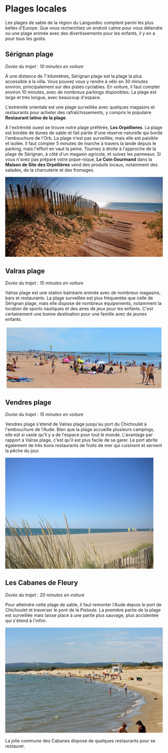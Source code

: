 # Plages locales

Les plages de sable de la région du Languedoc comptent parmi les plus belles d'Europe.
Que vous recherchiez un endroit calme pour vous détendre ou une plage animée avec des divertissements pour les enfants, il y en a pour tous les goûts. 

## Sérignan plage

*Durée du trajet : 10 minutes en voiture*

À une distance de 7 kilomètres, Sérignan plage est la plage la plus accessible à la villa. Vous pouvez vous y rendre à vélo en 30 minutes environ, principalement sur des pistes cyclables. En voiture, il faut compter environ 10 minutes, avec de nombreux parkings disponibles. La plage est large et très longue, avec beaucoup d'espace. 

L'extrémité orientale est une plage surveillée avec quelques magasins et restaurants pour acheter des rafraîchissements, y compris le populaire **Restaurant latino de la plage**. 

À l'extrémité ouest se trouve notre plage préférée, **Les Orpèllieres**. La plage est bordée de dunes de sable et fait partie d'une réserve naturelle qui borde l'embouchure de l'Orb. La plage n'est pas surveillée, mais elle est paisible et isolée. Il faut compter 5 minutes de marche à travers la lande depuis le parking, mais l'effort en vaut la peine. Tournez à droite à l'approche de la plage de Sérignan, à côté d'un magasin agricole, et suivez les panneaux. Si vous n'avez pas préparé votre pique-nique, **Le Coin Gourmand** dans la **Maison de Site des Orpellières** vend des produits locaux, notamment des salades, de la charcuterie et des fromages. 

![Orpellieres](./images/orpellieres.jpg)

## Valras plage

*Durée du trajet : 15 minutes en voiture*

Valras plage est une station balnéaire animée avec de nombreux magasins, bars et restaurants. La plage surveillée est plus fréquentée que celle de Sérignan plage, mais elle dispose de nombreux équipements, notamment la location de sports nautiques et des aires de jeux pour les enfants. C'est certainement une bonne destination pour une famille avec de jeunes enfants.

![Valras](./images/valras.jpg)

## Vendres plage

*Durée du trajet : 15 minutes en voiture*

Vendres plage s'étend de Valras plage jusqu'au port du Chichoulet à l'embouchure de l'Aude. Bien que la plage accueille plusieurs campings, elle est si vaste qu'il y a de l'espace pour tout le monde. L'avantage par rapport à Valras plage, c'est qu'il est plus facile de se garer. Le port abrite également de très bons restaurants de fruits de mer qui cuisinent et servent la pêche du jour. 

![Vendres](./images/vendres.jpg)

## Les Cabanes de Fleury

*Durée du trajet : 20 minutes en voiture*

Pour atteindre cette plage de sable, il faut remonter l'Aude depuis le port de Chichoulet et traverser le pont de la Pistoule. La première partie de la plage est surveillée mais laisse place à une partie plus sauvage, plus accidentée qui s'étend à l'infini.  

![Fleury](./images/fleury.jpg)

La jolie commune des Cabanes dispose de quelques restaurants pour se restaurer.
